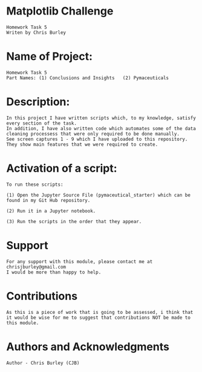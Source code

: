 # Matplotlib Challenge

    Homework Task 5
    Writen by Chris Burley

# Name of Project:

    Homework Task 5
    Part Names: (1) Conclusions and Insights   (2) Pymaceuticals

# Description:

	In this project I have written scripts which, to my knowledge, satisfy every section of the task. 
	In addition, I have also written code which automates some of the data cleaning processess that were only required to be done manually.
	See screen captures 1 - 9 which I have uploaded to this repository. They show main features that we were required to create.

# Activation of a script:

	To run these scripts: 

	(1) Open the Jupyter Source File (pymaceutical_starter) which can be found in my Git Hub repository.

	(2) Run it in a Jupyter notebook.
    
	(3) Run the scripts in the order that they appear.
    
    
# Support

    For any support with this module, please contact me at chrisjburley@gmail.com
    I would be more than happy to help.

# Contributions

    As this is a piece of work that is going to be assessed, i think that it would be wise for me to suggest that contributions NOT be made to this module.

# Authors and Acknowledgments

    Author - Chris Burley (CJB)

